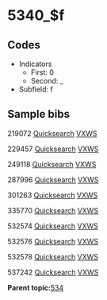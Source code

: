 # 5340\_$f

## Codes

-   Indicators
    -   First: 0
    -   Second: \_
-   Subfield: f

## Sample bibs

219072 [Quicksearch](https://search.library.yale.edu/catalog/219072) [VXWS](http://prodorbis.library.yale.edu:7014/vxws/GetHoldingsService?bibId=219072)

229457 [Quicksearch](https://search.library.yale.edu/catalog/229457) [VXWS](http://prodorbis.library.yale.edu:7014/vxws/GetHoldingsService?bibId=229457)

249118 [Quicksearch](https://search.library.yale.edu/catalog/249118) [VXWS](http://prodorbis.library.yale.edu:7014/vxws/GetHoldingsService?bibId=249118)

287996 [Quicksearch](https://search.library.yale.edu/catalog/287996) [VXWS](http://prodorbis.library.yale.edu:7014/vxws/GetHoldingsService?bibId=287996)

301263 [Quicksearch](https://search.library.yale.edu/catalog/301263) [VXWS](http://prodorbis.library.yale.edu:7014/vxws/GetHoldingsService?bibId=301263)

335770 [Quicksearch](https://search.library.yale.edu/catalog/335770) [VXWS](http://prodorbis.library.yale.edu:7014/vxws/GetHoldingsService?bibId=335770)

532574 [Quicksearch](https://search.library.yale.edu/catalog/532574) [VXWS](http://prodorbis.library.yale.edu:7014/vxws/GetHoldingsService?bibId=532574)

532576 [Quicksearch](https://search.library.yale.edu/catalog/532576) [VXWS](http://prodorbis.library.yale.edu:7014/vxws/GetHoldingsService?bibId=532576)

532578 [Quicksearch](https://search.library.yale.edu/catalog/532578) [VXWS](http://prodorbis.library.yale.edu:7014/vxws/GetHoldingsService?bibId=532578)

537242 [Quicksearch](https://search.library.yale.edu/catalog/537242) [VXWS](http://prodorbis.library.yale.edu:7014/vxws/GetHoldingsService?bibId=537242)

**Parent topic:**[534](../../tags/534/534.md)

